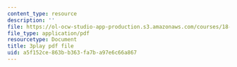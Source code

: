 ```yaml
---
content_type: resource
description: ''
file: https://ol-ocw-studio-app-production.s3.amazonaws.com/courses/18-06sc-linear-algebra-fall-2011/a5f152ce863bb363fa7ba97e6c66a867_FzncDO1eSNI.pdf
file_type: application/pdf
resourcetype: Document
title: 3play pdf file
uid: a5f152ce-863b-b363-fa7b-a97e6c66a867
---
```

